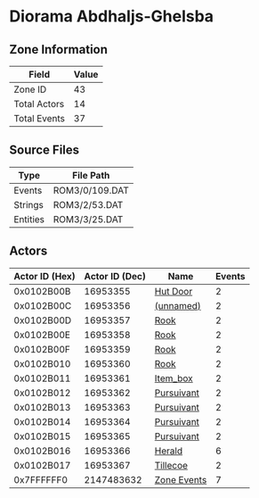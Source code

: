 # Diorama Abdhaljs-Ghelsba

## Zone Information

| Field        |   Value |
|--------------|---------|
| Zone ID      |      43 |
| Total Actors |      14 |
| Total Events |      37 |

## Source Files

| Type     | File Path      |
|----------|----------------|
| Events   | ROM3/0/109.DAT |
| Strings  | ROM3/2/53.DAT  |
| Entities | ROM3/3/25.DAT  |

## Actors

| Actor ID (Hex)   |   Actor ID (Dec) | Name                                       |   Events |
|------------------|------------------|--------------------------------------------|----------|
| 0x0102B00B       |         16953355 | [Hut Door](./16953355%20-%20Hut%20Door/)   |        2 |
| 0x0102B00C       |         16953356 | [(unnamed)](./16953356/)                   |        2 |
| 0x0102B00D       |         16953357 | [Rook](./16953357%20-%20Rook/)             |        2 |
| 0x0102B00E       |         16953358 | [Rook](./16953358%20-%20Rook/)             |        2 |
| 0x0102B00F       |         16953359 | [Rook](./16953359%20-%20Rook/)             |        2 |
| 0x0102B010       |         16953360 | [Rook](./16953360%20-%20Rook/)             |        2 |
| 0x0102B011       |         16953361 | [Item_box](./16953361%20-%20Item_box/)     |        2 |
| 0x0102B012       |         16953362 | [Pursuivant](./16953362%20-%20Pursuivant/) |        2 |
| 0x0102B013       |         16953363 | [Pursuivant](./16953363%20-%20Pursuivant/) |        2 |
| 0x0102B014       |         16953364 | [Pursuivant](./16953364%20-%20Pursuivant/) |        2 |
| 0x0102B015       |         16953365 | [Pursuivant](./16953365%20-%20Pursuivant/) |        2 |
| 0x0102B016       |         16953366 | [Herald](./16953366%20-%20Herald/)         |        6 |
| 0x0102B017       |         16953367 | [Tillecoe](./16953367%20-%20Tillecoe/)     |        2 |
| 0x7FFFFFF0       |       2147483632 | [Zone Events](./Zone%20Events/)            |        7 |
